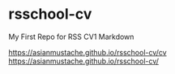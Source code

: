 # rsschool-cv
My First Repo for RSS CV1 Markdown

https://asianmustache.github.io/rsschool-cv/cv
https://asianmustache.github.io/rsschool-cv/

